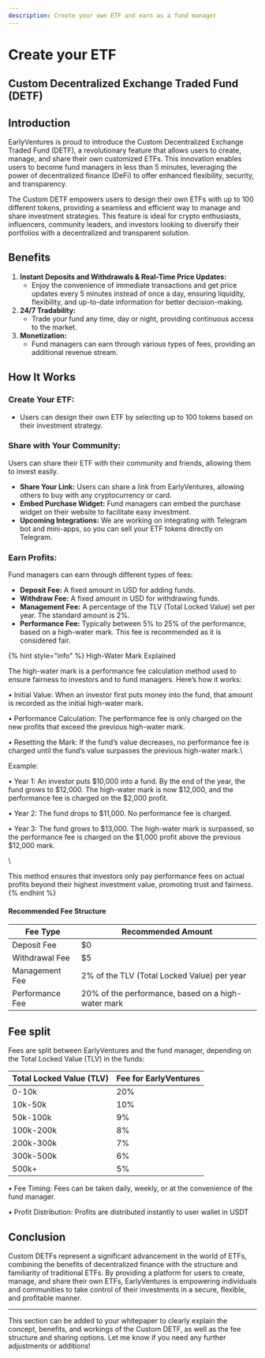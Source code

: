 ```yaml
---
description: Create your own ETF and earn as a fund manager
---
```


# Create your ETF

## **Custom Decentralized Exchange Traded Fund (DETF)**

## Introduction

EarlyVentures is proud to introduce the Custom Decentralized Exchange Traded Fund (DETF), a revolutionary feature that allows users to create, manage, and share their own customized ETFs. This innovation enables users to become fund managers in less than 5 minutes, leveraging the power of decentralized finance (DeFi) to offer enhanced flexibility, security, and transparency.



The Custom DETF empowers users to design their own ETFs with up to 100 different tokens, providing a seamless and efficient way to manage and share investment strategies. This feature is ideal for crypto enthusiasts, influencers, community leaders, and investors looking to diversify their portfolios with a decentralized and transparent solution.

## Benefits

1. **Instant Deposits and Withdrawals & Real-Time Price Updates:**
   * Enjoy the convenience of immediate transactions and get price updates every 5 minutes instead of once a day, ensuring liquidity, flexibility, and up-to-date information for better decision-making.
2. **24/7 Tradability:**
   * Trade your fund any time, day or night, providing continuous access to the market.
3. **Monetization:**
   * Fund managers can earn through various types of fees, providing an additional revenue stream.

## How It Works

### **Create Your ETF:**

* Users can design their own ETF by selecting up to 100 tokens based on their investment strategy.

### **Share with Your Community:**

Users can share their ETF with their community and friends, allowing them to invest easily.

* **Share Your Link:** Users can share a link from EarlyVentures, allowing others to buy with any cryptocurrency or card.
* **Embed Purchase Widget:** Fund managers can embed the purchase widget on their website to facilitate easy investment.
* **Upcoming Integrations:** We are working on integrating with Telegram bot and mini-apps, so you can sell your ETF tokens directly on Telegram.

### **Earn Profits:**

Fund managers can earn through different types of fees:

* **Deposit Fee:** A fixed amount in USD for adding funds.
* **Withdraw Fee:** A fixed amount in USD for withdrawing funds.
* **Management Fee:** A percentage of the TLV (Total Locked Value) set per year. The standard amount is 2%.
* **Performance Fee:** Typically between 5% to 25% of the performance, based on a high-water mark. This fee is recommended as it is considered fair.

{% hint style="info" %}
High-Water Mark Explained



The high-water mark is a performance fee calculation method used to ensure fairness to investors and to fund managers. Here’s how it works:



• Initial Value: When an investor first puts money into the fund, that amount is recorded as the initial high-water mark.

• Performance Calculation: The performance fee is only charged on the new profits that exceed the previous high-water mark.

• Resetting the Mark: If the fund’s value decreases, no performance fee is charged until the fund’s value surpasses the previous high-water mark.\


Example:



• Year 1: An investor puts $10,000 into a fund. By the end of the year, the fund grows to $12,000. The high-water mark is now $12,000, and the performance fee is charged on the $2,000 profit.

• Year 2: The fund drops to $11,000. No performance fee is charged.

• Year 3: The fund grows to $13,000. The high-water mark is surpassed, so the performance fee is charged on the $1,000 profit above the previous $12,000 mark.

\


This method ensures that investors only pay performance fees on actual profits beyond their highest investment value, promoting trust and fairness.
{% endhint %}

#### Recommended Fee Structure

| **Fee Type**    | **Recommended Amount**                             |
| --------------- | -------------------------------------------------- |
| Deposit Fee     | $0                                                 |
| Withdrawal Fee  | $5                                                 |
| Management Fee  | 2% of the TLV (Total Locked Value) per year        |
| Performance Fee | 20% of the performance, based on a high-water mark |



## Fee split

Fees are split between EarlyVentures and the fund manager, depending on the Total Locked Value (TLV) in the funds:

| **Total Locked Value (TLV)** | **Fee for EarlyVentures** |
| ---------------------------- | ------------------------- |
| 0-10k                        | 20%                       |
| 10k-50k                      | 10%                       |
| 50k-100k                     | 9%                        |
| 100k-200k                    | 8%                        |
| 200k-300k                    | 7%                        |
| 300k-500k                    | 6%                        |
| 500k+                        | 5%                        |

• Fee Timing: Fees can be taken daily, weekly, or at the convenience of the fund manager.

• Profit Distribution: Profits are distributed instantly to user wallet in USDT&#x20;



## Conclusion

Custom DETFs represent a significant advancement in the world of ETFs, combining the benefits of decentralized finance with the structure and familiarity of traditional ETFs. By providing a platform for users to create, manage, and share their own ETFs, EarlyVentures is empowering individuals and communities to take control of their investments in a secure, flexible, and profitable manner.

***

This section can be added to your whitepaper to clearly explain the concept, benefits, and workings of the Custom DETF, as well as the fee structure and sharing options. Let me know if you need any further adjustments or additions!
